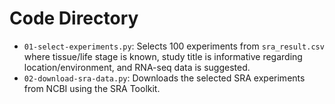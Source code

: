 # Code Directory

- `01-select-experiments.py`: Selects 100 experiments from `sra_result.csv` where tissue/life stage is known, study title is informative regarding location/environment, and RNA-seq data is suggested.
- `02-download-sra-data.py`: Downloads the selected SRA experiments from NCBI using the SRA Toolkit.
